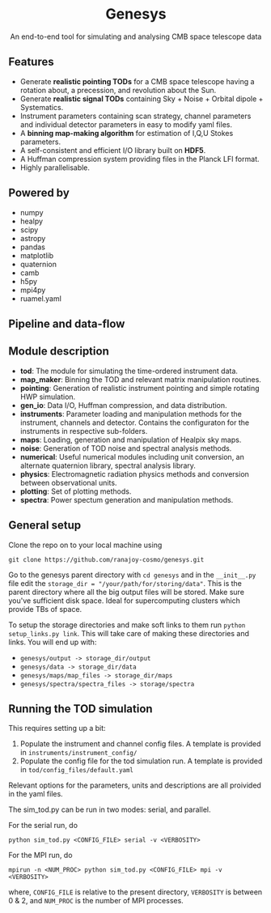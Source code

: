 <h1 align="center">Genesys</h3>
<p align="center">
  An end-to-end tool for simulating and analysing CMB space telescope data
</p>

## Features
* Generate **realistic pointing TODs** for a CMB space telescope having a rotation about, a precession, and revolution about the Sun.
* Generate **realistic signal TODs** containing Sky + Noise + Orbital dipole + Systematics.
* Instrument parameters containing scan strategy, channel parameters and individual detector parameters in easy to modify yaml files.
* A **binning map-making algorithm** for estimation of I,Q,U Stokes parameters.
* A self-consistent and efficient I/O library built on **HDF5**.
* A Huffman compression system providing files in the Planck LFI format. 
* Highly parallelisable.

## Powered by
* numpy
* healpy
* scipy
* astropy
* pandas
* matplotlib
* quaternion
* camb
* h5py
* mpi4py
* ruamel.yaml

## Pipeline and data-flow

## Module description
* **tod**: The module for simulating the time-ordered instrument data.
* **map_maker**: Binning the TOD and relevant matrix manipulation routines.
* **pointing**: Generation of realistic instrument pointing and simple rotating HWP simulation.
* **gen_io**: Data I/O, Huffman compression, and data distribution.
* **instruments**: Parameter loading and manipulation methods for the instrument, channels and detector. Contains the configuraton for the instruments in respective sub-folders.
* **maps**: Loading, generation and manipulation of Healpix sky maps.
* **noise**: Generation of TOD noise and spectral analysis methods.
* **numerical**: Useful numerical modules including unit conversion, an alternate quaternion library, spectral analysis library.
* **physics**: Electromagnetic radiation physics methods and conversion between observational units.
* **plotting**: Set of plotting methods.
* **spectra**: Power spectum generation and manipulation methods.

## General setup

Clone the repo on to your local machine using

```
git clone https://github.com/ranajoy-cosmo/genesys.git
```

Go to the genesys parent directory with `cd genesys` and in the `__init__.py` file edit the `storage_dir = "/your/path/for/storing/data"`. This is the parent directory where all the big output files will be stored. Make sure you've sufficient disk space. Ideal for supercomputing clusters which provide TBs of space. 

To setup the storage directories and make soft links to them run `python setup_links.py link`. This will take care of making these directories and links. You will end up with:
* `genesys/output -> storage_dir/output`
* `genesys/data -> storage_dir/data`
* `genesys/maps/map_files -> storage_dir/maps`
* `genesys/spectra/spectra_files -> storage/spectra`

## Running the TOD simulation

This requires setting up a bit:
1. Populate the instrument and channel config files. A template is provided in `instruments/instrument_config/`
2. Populate the config file for the tod simulation run. A template is provided in `tod/config_files/default.yaml`

Relevant options for the parameters, units and descriptions are all proivided in the yaml files.

The sim_tod.py can be run in two modes: serial, and parallel.

For the serial run, do

```
python sim_tod.py <CONFIG_FILE> serial -v <VERBOSITY>
```

For the MPI run, do

```
mpirun -n <NUM_PROC> python sim_tod.py <CONFIG_FILE> mpi -v <VERBOSITY>
```

where, `CONFIG_FILE` is relative to the present directory, `VERBOSITY` is between 0 & 2, and `NUM_PROC` is the number of MPI processes.
